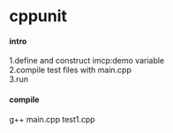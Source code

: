 # cppunit

#### intro
1.define and construct imcp:demo variable  
2.compile test files with main.cpp  
3.run  

#### compile
g++ main.cpp test1.cpp  
